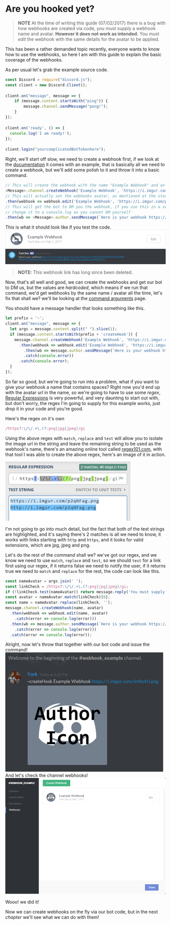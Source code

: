# Are you hooked yet?

> **NOTE** At the time of writing this guide (07/02/2017) there is a bug with how webhooks are created via code, you must supply a webhook name and avatar. **However it does not work as intended.** You must _edit_ the webhook with the same details for the avatar to be applied.

This has been a rather demanded topic recently, everyone wants to know how to use the webhooks, so here I am with this guide to explain the basic coverage of the webhooks.

As per usual let's grab the example source code.

```js
const Discord = require("discord.js");
const client = new Discord.Client();

client.on("message", message => {
    if (message.content.startsWith("ping")) {
        message.channel.sendMessage("pong!");
    }
});

client.on('ready', () => {
  console.log('I am ready!');
});

client.login("yourcomplicatedBotTokenhere");

```

Right, we'll start off slow, we need to create a webhook first, if we look at the [documentation](https://discord.js.org/#/docs/main/stable/class/TextChannel?scrollTo=createWebhook) it comes with an example, that is basically all we need to create a webhook, but we'll add some polish to it and throw it into a basic command.

```js
// This will create the webhook with the name "Example Webhook" and an example avatar.
<Message>.channel.createWebhook('Example Webhook', 'https://i.imgur.com/p2qNFag.png')
// This will actually set the webhooks avatar, as mentioned at the start of the guide.
.then(webhook => webhook.edit('Example Webhook', 'https://i.imgur.com/p2qNFag.png')
// This will get the bot to DM you the webhook, if you use this in a selfbot,
// change it to a console.log as you cannot DM yourself
.then(wb => <Message>.author.sendMessage(`Here is your webhook https://canary.discordapp.com/api/webhooks/${wb.id}/${wb.token}`)).catch(console.error))
```
This is what it should look like if you test the code.
![Created the webhook](/assets/webhooks/wh01.png)
![Successfully created webhook](/assets/webhooks/wh02.png)

> **NOTE:** This webhook link has long since been deleted.

Now, that's all well and good, we can create the webhooks and get our bot to DM us, but the values are _hardcoded_, which means if we run that command, we'd get webhooks by the same name / avatar all the time, let's fix that shall we? we'll be looking at the [command arguments](/samples/command_with_arguments.md) page.

You should have a message handler that looks something like this.
```js
let prefix = '~';
client.on("message", message => {
  let args = message.content.split(" ").slice(1);
  if (message.content.startsWith(prefix + 'createHook')) {
    message.channel.createWebhook('Example Webhook', 'https://i.imgur.com/p2qNFag.png')
      .then(webhook => webhook.edit('Example Webhook', 'https://i.imgur.com/p2qNFag.png')
        .then(wb => message.author.sendMessage(`Here is your webhook https://canary.discordapp.com/api/webhooks/${wb.id}/${wb.token}`))
        .catch(console.error))
      .catch(console.error);
  }
});
```
So far so good, but we're going to run into a problem, what if you want to give your webhook a name that contains spaces? Right now you'd end up with the avatar url in the name, so we're going to have to use some _regex_, [Regular Expressions](https://developer.mozilla.org/en/docs/Web/JavaScript/Guide/Regular_Expressions) is very powerful, and very daunting to start out with, but don't worry, the regex I'm going to supply for this example works, just drop it in your code and you're good.

Here's the regex on it's own
```js
/https?:\/\/.+\.(?:png|jpg|jpeg)/gi
```
Using the above regex with `match`, `replace` and `test` will allow you to isolate the image url in the string and leave the remaining string to be used as the webhook's name, there's an amazing online tool called [regex101.com](https://regex101.com/), with that tool I was able to create the above regex, here's an image of it in action.

![Regex in action.](/assets/webhooks/wh03.png)

I'm not going to go into much detail, but the fact that both of the test strings are highlighted, and it's saying there's 2 matches is all we need to know, it works with links starting with `http` and `https`, and it looks for valid extensions, which are jpg, jpeg and png.

Let's do the rest of the command shall we? we've got our regex, and we know we need to use `match`, `replace` and `test`, so we should `test` for a link first using our regex, if it returns false we need to notify the user, if it returns true we need to `match` and `replace` for the rest, the code can look like this.
```js
const nameAvatar = args.join(' ');
const linkCheck = /https?:\/\/.+\.(?:png|jpg|jpeg)/gi;
if (!linkCheck.test(nameAvatar)) return message.reply('You must supply an image link.');
const avatar = nameAvatar.match(linkCheck)[0];
const name = nameAvatar.replace(linkCheck, '');
message.channel.createWebhook(name, avatar)
  .then(webhook => webhook.edit(name, avatar)
    .catch(error => console.log(error)))
  .then(wb => message.author.sendMessage(`Here is your webhook https://canary.discordapp.com/api/webhooks/${wb.id}/${wb.token}\n\nPlease keep this safe, as you could be exploited.`)
    .catch(error => console.log(error)))
  .catch(error => console.log(error));
```

Alright, now let's throw that together with our bot code and issue the command!
![Command usage.](/assets/webhooks/wh04.png)
And let's check the channel webhooks!
![Channel Webhooks](/assets/webhooks/wh05.png)

Wooo! we did it!

Now we can create webhooks on the fly via our bot code, but in the next _chapter_ we'll see what we can do with them!
